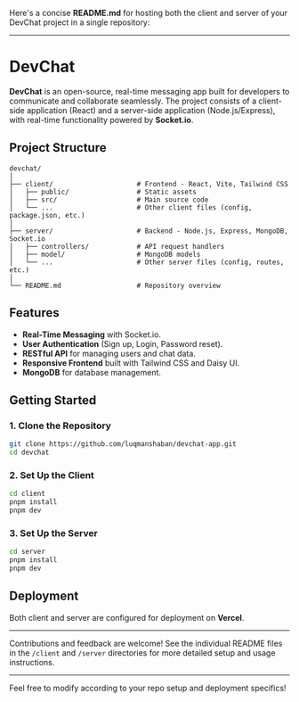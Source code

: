 Here's a concise **README.md** for hosting both the client and server of your DevChat project in a single repository:

---

# DevChat

**DevChat** is an open-source, real-time messaging app built for developers to communicate and collaborate seamlessly. The project consists of a client-side application (React) and a server-side application (Node.js/Express), with real-time functionality powered by **Socket.io**.

## Project Structure

```
devchat/
│
├── client/                     # Frontend - React, Vite, Tailwind CSS
│   ├── public/                 # Static assets
│   ├── src/                    # Main source code
│   └── ...                     # Other client files (config, package.json, etc.)
│
├── server/                     # Backend - Node.js, Express, MongoDB, Socket.io
│   ├── controllers/            # API request handlers
│   ├── model/                  # MongoDB models
│   └── ...                     # Other server files (config, routes, etc.)
│
└── README.md                   # Repository overview
```

## Features

- **Real-Time Messaging** with Socket.io.
- **User Authentication** (Sign up, Login, Password reset).
- **RESTful API** for managing users and chat data.
- **Responsive Frontend** built with Tailwind CSS and Daisy UI.
- **MongoDB** for database management.

## Getting Started

### 1. Clone the Repository

```bash
git clone https://github.com/luqmanshaban/devchat-app.git
cd devchat
```

### 2. Set Up the Client

```bash
cd client
pnpm install
pnpm dev
```

### 3. Set Up the Server

```bash
cd server
pnpm install
pnpm dev
```

## Deployment

Both client and server are configured for deployment on **Vercel**.

---

Contributions and feedback are welcome! See the individual README files in the `/client` and `/server` directories for more detailed setup and usage instructions.

--- 

Feel free to modify according to your repo setup and deployment specifics!